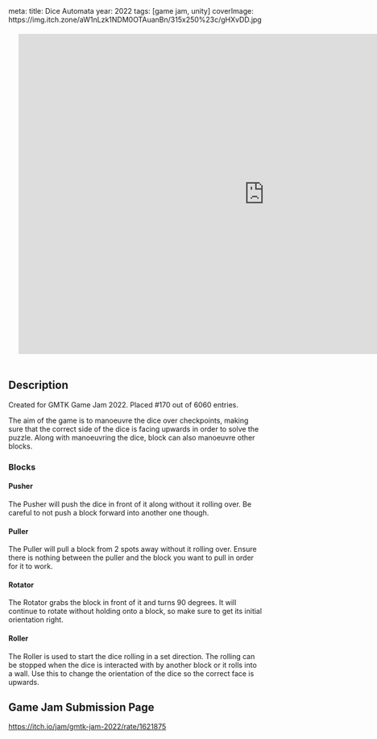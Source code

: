 <route lang="yaml">
meta:
  title: Dice Automata
  year: 2022
  tags: [game jam, unity]
  coverImage: https://img.itch.zone/aW1nLzk1NDM0OTAuanBn/315x250%23c/gHXvDD.jpg
</route>

<iframe 
  frameborder="0" 
  src="https://itch.io/embed-upload/6802807"
  width="975" 
  height="635"
  style="
    justify-self: center;
    margin: 20px;
  "
>
  <a href="https://reedsman.itch.io/dice-automata">Play Dice Automata on itch.io</a>
</iframe>

## Description

Created for GMTK Game Jam 2022. Placed #170 out of 6060 entries.

The aim of the game is to manoeuvre the dice over checkpoints, making sure that the correct side of the dice is facing upwards in order to solve the puzzle. Along with manoeuvring the dice, block can also manoeuvre other blocks.

### Blocks

#### Pusher

The Pusher will push the dice in front of it along without it rolling over. Be careful to not push a block forward into another one though.

#### Puller

The Puller will pull a block from 2 spots away without it rolling over. Ensure there is nothing between the puller and the block you want to pull in order for it to work.

#### Rotator

The Rotator grabs the block in front of it and turns 90 degrees. It will continue to rotate without holding onto a block, so make sure to get its initial orientation right.

#### Roller

The Roller is used to start the dice rolling in a set direction. The rolling can be stopped when the dice is interacted with by another block or it rolls into a wall. Use this to change the orientation of the dice so the correct face is upwards.

## Game Jam Submission Page

https://itch.io/jam/gmtk-jam-2022/rate/1621875